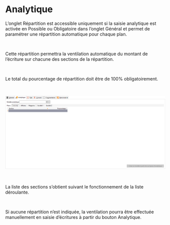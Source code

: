 # Analytique

L’onglet Répartition est accessible uniquement si la saisie analytique est activée en Possible ou Obligatoire dans l’onglet Général et permet de paramétrer une répartition automatique pour chaque plan.


 


Cette répartition permettra la ventilation automatique du montant de l’écriture sur chacune des sections de la répartition.


 


Le total du pourcentage de répartition doit être de 100% obligatoirement.


 


![](OngletAnalytique.png)


 


La liste des sections s’obtient suivant le fonctionnement de la liste déroulante.


 


Si aucune répartition n’est indiquée, la ventilation pourra être effectuée manuellement en saisie d’écritures à partir du bouton Analytique.


